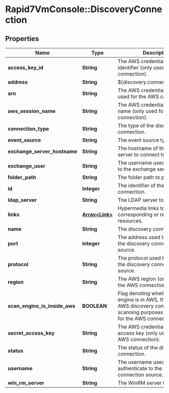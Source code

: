 # Rapid7VmConsole::DiscoveryConnection

## Properties
Name | Type | Description | Notes
------------ | ------------- | ------------- | -------------
**access_key_id** | **String** | The AWS credential access key identifier (only used for the AWS connection). | [optional] 
**address** | **String** | ${discovery.connection.address} | [optional] 
**arn** | **String** | The AWS credential ARN (only used for the AWS connection). | [optional] 
**aws_session_name** | **String** | The AWS credential session name (only used for the AWS connection). | [optional] 
**connection_type** | **String** | The type of the discovery connection. | [optional] 
**event_source** | **String** | The event source type to use. | [optional] 
**exchange_server_hostname** | **String** | The hostname of the exchange server to connect to. | [optional] 
**exchange_user** | **String** | The username used to connect to the exchange server. | [optional] 
**folder_path** | **String** | The folder path to pull logs from. | [optional] 
**id** | **Integer** | The identifier of the discovery connection. | [optional] 
**ldap_server** | **String** | The LDAP server to connect to. | [optional] 
**links** | [**Array&lt;Link&gt;**](Link.md) | Hypermedia links to corresponding or related resources. | [optional] 
**name** | **String** | The discovery connection name. | [optional] 
**port** | **Integer** | The address used to connect to the discovery connection source. | [optional] 
**protocol** | **String** | The protocol used to connect to the discovery connection source. | [optional] 
**region** | **String** | The AWS region (only used for the AWS connection). | [optional] 
**scan_engine_is_inside_aws** | **BOOLEAN** | Flag denoting whether the scan engine is in AWS, this is used for AWS discovery connections for scanning purposes (only used for the AWS connection). | [optional] 
**secret_access_key** | **String** | The AWS credential secret access key (only used for the AWS connection). | [optional] 
**status** | **String** | The status of the discovery connection. | [optional] 
**username** | **String** | The username used to authenticate to the discovery connection source. | [optional] 
**win_rm_server** | **String** | The WinRM server to connect to.  | [optional] 


